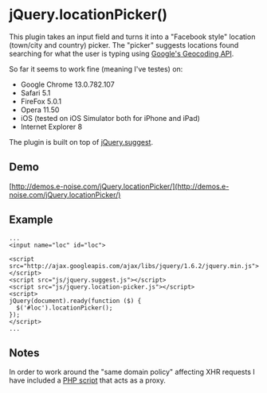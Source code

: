 jQuery.locationPicker()
===

This plugin takes an input field and turns it into a "Facebook style" location
(town/city and country) picker. The "picker" suggests locations found searching
for what the user is typing using
[Google's Geocoding API](http://code.google.com/apis/maps/documentation/geocoding/).

So far it seems to work fine (meaning I've testes) on:

* Google Chrome 13.0.782.107
* Safari 5.1
* FireFox 5.0.1
* Opera 11.50
* iOS (tested on iOS Simulator both for iPhone and iPad)
* Internet Explorer 8

The plugin is built on top of
[jQuery.suggest](https://github.com/lupomontero/jQuery.suggest).

## Demo

[http://demos.e-noise.com/jQuery.locationPicker/](http://demos.e-noise.com/jQuery.locationPicker/)

## Example

    ...
    <input name="loc" id="loc">

    <script src="http://ajax.googleapis.com/ajax/libs/jquery/1.6.2/jquery.min.js"></script>
    <script src="js/jquery.suggest.js"></script>
    <script src="js/jquery.location-picker.js"></script>
    <script>
    jQuery(document).ready(function ($) {
      $('#loc').locationPicker();
    });
    </script>
    ...

## Notes

In order to work around the "same domain policy" affecting XHR requests I have
included a
[PHP script](https://github.com/lupomontero/jQuery.locationPicker/blob/master/demo/proxy.php)
that acts as a proxy.
